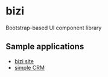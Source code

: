 # bizi
Bootstrap-based UI component library

## Sample applications
  - [bizi site](https://github.com/cztomsik/bizi-www)
  - [simple CRM](https://github.com/cztomsik/bizi-crm)

